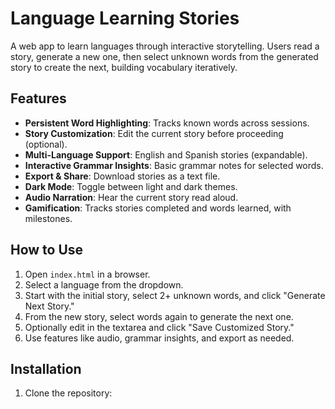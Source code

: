 # Language Learning Stories

A web app to learn languages through interactive storytelling. Users read a story, generate a new one, then select unknown words from the generated story to create the next, building vocabulary iteratively.

## Features
- **Persistent Word Highlighting**: Tracks known words across sessions.
- **Story Customization**: Edit the current story before proceeding (optional).
- **Multi-Language Support**: English and Spanish stories (expandable).
- **Interactive Grammar Insights**: Basic grammar notes for selected words.
- **Export & Share**: Download stories as a text file.
- **Dark Mode**: Toggle between light and dark themes.
- **Audio Narration**: Hear the current story read aloud.
- **Gamification**: Tracks stories completed and words learned, with milestones.

## How to Use
1. Open `index.html` in a browser.
2. Select a language from the dropdown.
3. Start with the initial story, select 2+ unknown words, and click "Generate Next Story."
4. From the new story, select words again to generate the next one.
5. Optionally edit in the textarea and click "Save Customized Story."
6. Use features like audio, grammar insights, and export as needed.

## Installation
1. Clone the repository: